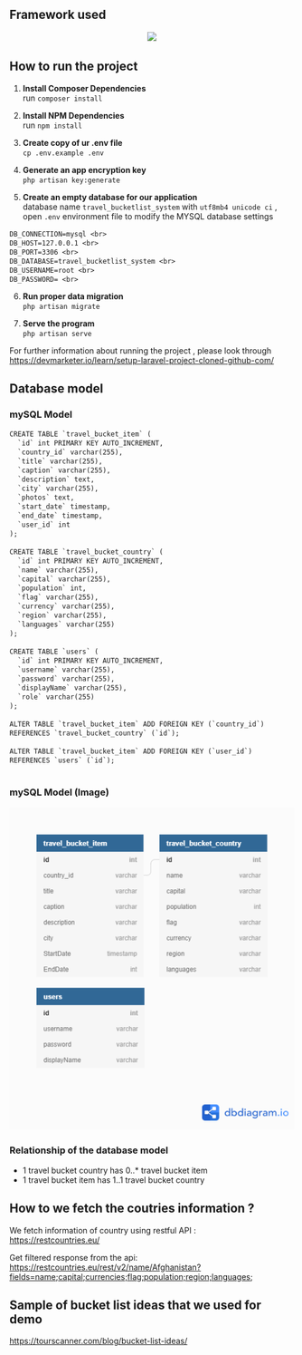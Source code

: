 ##  Framework used

<p align="center"><img src="https://res.cloudinary.com/dtfbvvkyp/image/upload/v1566331377/laravel-logolockup-cmyk-red.svg" width="400"></p>

## How to run the project

1. **Install Composer Dependencies** <br>
run `composer install`

2. **Install NPM Dependencies** <br>
run `npm install`

3. **Create copy of ur .env file** <br>
`cp .env.example .env`

4. **Generate an app encryption key** <br>
`php artisan key:generate`

5. **Create an empty database for our application** <br>
database name `travel_bucketlist_system` with `utf8mb4 unicode ci` , open `.env` environment file to modify the MYSQL database settings
````
DB_CONNECTION=mysql <br>
DB_HOST=127.0.0.1 <br>
DB_PORT=3306 <br>
DB_DATABASE=travel_bucketlist_system <br>
DB_USERNAME=root <br>
DB_PASSWORD= <br>
````
6. **Run proper data migration** <br>
`php artisan migrate`

7. **Serve the program**<br>
`php artisan serve`


For further information about running the project , please look through 
https://devmarketer.io/learn/setup-laravel-project-cloned-github-com/


## Database model
### mySQL Model
````
CREATE TABLE `travel_bucket_item` (
  `id` int PRIMARY KEY AUTO_INCREMENT,
  `country_id` varchar(255),
  `title` varchar(255),
  `caption` varchar(255),
  `description` text,
  `city` varchar(255),
  `photos` text,
  `start_date` timestamp,
  `end_date` timestamp,
  `user_id` int
);

CREATE TABLE `travel_bucket_country` (
  `id` int PRIMARY KEY AUTO_INCREMENT,
  `name` varchar(255),
  `capital` varchar(255),
  `population` int,
  `flag` varchar(255),
  `currency` varchar(255),
  `region` varchar(255),
  `languages` varchar(255)
);

CREATE TABLE `users` (
  `id` int PRIMARY KEY AUTO_INCREMENT,
  `username` varchar(255),
  `password` varchar(255),
  `displayName` varchar(255),
  `role` varchar(255)
);

ALTER TABLE `travel_bucket_item` ADD FOREIGN KEY (`country_id`) REFERENCES `travel_bucket_country` (`id`);

ALTER TABLE `travel_bucket_item` ADD FOREIGN KEY (`user_id`) REFERENCES `users` (`id`);


````

### mySQL Model (Image)
![Image of database model](https://github.com/lowzijian/Travel-Bucketlist-Management-System/blob/master/documentation/Travel%20Bucket%20List%20Management%20System.png)

### Relationship of the database model
- 1 travel bucket country has 0..* travel bucket item 
- 1 travel bucket item has 1..1 travel bucket country

## How to we fetch the coutries information ? 
We fetch information of country using restful API : <br>
https://restcountries.eu/

Get filtered response from the api: <br>
 https://restcountries.eu/rest/v2/name/Afghanistan?fields=name;capital;currencies;flag;population;region;languages;

## Sample of bucket list ideas that we used for demo 
https://tourscanner.com/blog/bucket-list-ideas/


